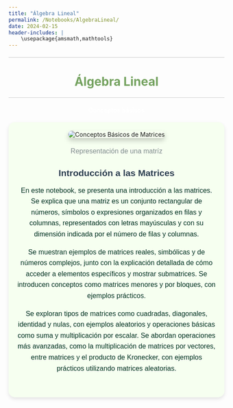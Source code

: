 ```yaml
---
title: "Álgebra Lineal"
permalink: /Notebooks/AlgebraLineal/
date: 2024-02-15
header-includes: |
    \usepackage{amsmath,mathtools}
---
```


<script
  src="https://cdn.mathjax.org/mathjax/latest/MathJax.js?config=TeX-AMS-MML_HTMLorMML"
  type="text/javascript">
</script>

<html>
<head>
    <style>
        /* Estilos para centrar y cambiar el color del texto */
        h1 {
            text-align: center; /* Centra el texto horizontalmente */
            color: rgba(72, 133, 45, 0.76); /* Cambia el color del texto a verde */
        }
    </style>
</head>
<body>

<style>

    .container {
      max-width: 800px;
      margin: 20px auto;
      overflow: hidden;
    }

    .person {
      display: flex;
      margin-bottom: 20px;
      justify-content: space-between;
      align-items: center;
      flex-wrap: wrap;
    }

    .person img {
      max-width: 200px;
      max-height: 200px;
      border-radius: 50%;
      margin-right: 20px;
      margin-left: 20px;
    }

    .person .info {
      flex: 1;
      text-align: left;
    }

    .person:nth-child(even) {
      flex-direction: row-reverse;
    }

    h2 {
      text-align: center;
      color: #333;
    }

    hr {
            border: none; /* Elimina el borde */
            height: 1px; /* Altura de la línea */
            background-color: #CCCCCC; /* Color de la línea */
            margin: 20px 0; /* Margen superior e inferior */
        }
  </style>

<hr>

<h1>Álgebra Lineal</h1>

<hr>

</body>
</html>

<div class="button-container">
  <a href="https://labmatecc.github.io/Notebooks/AlgebraLineal/Conceptosbasicos/" 
     class="button"
     style="padding: 10px 20px; color: white; border: none; border-radius: 5px; text-decoration: none; font-weight: bold;"
  >
    Conceptos básicos
  </a>
</div>

<div class="container" style="background-color: rgb(246, 255, 240); padding: 20px; border-radius: 15px; box-shadow: 0 4px 8px rgba(0, 0, 0, 0.1);">
    <div class="person">
        <div class="info" style="text-align: center; max-width: 900px; margin: 0 auto;">
            <!-- Imagen más grande y centrada con sombras -->
            <img src="https://assets.tivadardanka.com/2022_matrix_multiplication_def_08_695d7e6e9a.png" 
                 alt="Conceptos Básicos de Matrices" 
                 style="max-width: 100%; height: auto; border-radius: 10px; box-shadow: 0 6px 12px rgba(0, 0, 0, 0.2); margin-bottom: 20px;">
            <!-- Pie de página -->
            <footer style="text-align: center; margin-top: 2px; font-family: 'Arial', sans-serif; color: #7f8c8d; font-size: 16px;">
                Representación de una matríz
            </footer>
            <!-- Título destacado para hacer el texto más llamativo -->
            <h2 style="font-family: 'Arial', sans-serif; color: #2C3E50; font-weight: bold; margin-bottom: 15px;">
                Introducción a las Matrices
            </h2>
            <!-- Texto más llamativo con colores, espaciado y negrita -->
            <p style="font-family: 'Arial', sans-serif; color: #013220; font-size: 16px; line-height: 1.6; margin-bottom: 15px;">
                En este notebook, se presenta una introducción a las matrices. Se explica que una matriz es un conjunto rectangular de números, símbolos o expresiones organizados en filas y columnas, representados con letras mayúsculas y con su dimensión indicada por el número de filas y columnas.
            </p>
            <p style="font-family: 'Arial', sans-serif; color: #013220; font-size: 16px; line-height: 1.6; margin-bottom: 15px;">
                Se muestran ejemplos de matrices reales, simbólicas y de números complejos, junto con la explicación detallada de cómo acceder a elementos específicos y mostrar submatrices. Se introducen conceptos como matrices menores y por bloques, con ejemplos prácticos.
            </p>
            <p style="font-family: 'Arial', sans-serif; color: #013220; font-size: 16px; line-height: 1.6; margin-bottom: 15px;">
                Se exploran tipos de matrices como cuadradas, diagonales, identidad y nulas, con ejemplos aleatorios y operaciones básicas como suma y multiplicación por escalar. Se abordan operaciones más avanzadas, como la multiplicación de matrices por vectores, entre matrices y el producto de Kronecker, con ejemplos prácticos utilizando matrices aleatorias.
            </p>
        </div>
    </div>
</div>


  <html>
<head>
    <style>
        .button-container {
            text-align: center; /* Centra el contenido horizontalmente */
        }

        .button {
            display: inline-block;
            padding: 10px 20px;
            border-radius: 20px; /* Esto hace que el botón tenga forma de pastilla */
            background-color: rgba(72, 133, 45, 0.76); /* Cambia el color del botón a verde */
            color: white; /* Cambia el color del texto a blanco */
            text-decoration: none; /* Elimina el subrayado predeterminado en los enlaces */
            font-size: 16px; /* Cambia el tamaño del texto */
            font-weight: bold; /* Hace que el texto sea más audaz */
            border: none; /* Elimina el borde del botón */
        }
    </style>
</head>
<body>

<hr>

<div class="button-container">
  <a href="https://labmatecc.github.io/Notebooks/AlgebraLineal/Vectores/" 
     class="button" 
     style="padding: 10px 20px; color: white; border: none; border-radius: 5px; text-decoration: none; font-weight: bold;">
    Vectores
  </a>
</div>

<div class="container" style="background-color: rgb(246, 255, 240); padding: 20px; border-radius: 15px; box-shadow: 0 4px 8px rgba(0, 0, 0, 0.1);">
    <div class="person">
        <div class="info" style="text-align: center; max-width: 900px; margin: 0 auto;">
            <!-- Imagen representativa centrada con sombras (opcional) -->
            <img src="https://www.3blue1brown.com/content/lessons/2016/vectors/figures/introduction/MathematiciansPerspective.svg" 
                 alt="Conceptos de Vectores" 
                 style="max-width: 100%; height: auto; border-radius: 10px; box-shadow: 0 6px 12px rgba(0, 0, 0, 0.2); margin-bottom: 20px;">
            <!-- Pie de página -->
            <footer style="text-align: center; margin-top: 2px; font-family: 'Arial', sans-serif; color: #7f8c8d; font-size: 16px;">
                Suma y producto de vectores
            </footer>
            <!-- Título destacado para hacer el texto más llamativo -->
            <h2 style="font-family: 'Arial', sans-serif; color: #2C3E50; font-weight: bold; margin-bottom: 15px;">
                Introducción a los Vectores
            </h2>
            <!-- Texto llamativo con colores, espaciado y negrita -->
            <p style="font-family: 'Arial', sans-serif; color: #013220; font-size: 16px; line-height: 1.6; margin-bottom: 15px;">
                El cuaderno comienza explicando los vectores como conjuntos ordenados de números, resaltando su representación en Julia mediante el tipo de dato Array. Se exploran operaciones básicas, como la dimensión del arreglo.
            </p>
            <p style="font-family: 'Arial', sans-serif; color: #013220; font-size: 16px; line-height: 1.6; margin-bottom: 15px;">
                Se detalla el acceso a elementos, introduciendo el uso de índices y la función <code>end</code>. Se muestra cómo trabajar con subconjuntos de vectores mediante rangos, la comparación de vectores y de elementos individuales.
            </p>
            <p style="font-family: 'Arial', sans-serif; color: #013220; font-size: 16px; line-height: 1.6; margin-bottom: 15px;">
                Se introducen vectores nulos, canónicos y de unos, mostrando cómo construir manualmente vectores canónicos en Julia. Se utiliza el paquete <code>Plots.jl</code> para generar gráficos de vectores y visualizar datos.
            </p>
            <p style="font-family: 'Arial', sans-serif; color: #013220; font-size: 16px; line-height: 1.6; margin-bottom: 15px;">
                Las operaciones con vectores se abordan desde la suma componente a componente hasta la multiplicación y división por escalares, proporcionando ejemplos prácticos.
            </p>
        </div>
    </div>
</div>

<!-- Introducción al procesamiento de imágenes -->
<hr>
<div class="button-container">
  <a href="https://labmatecc.github.io/Notebooks/AlgebraLineal/Introduccionalprocesamientodeimagenes/" 
     class="button" 
     style="padding: 10px 20px; color: white; border: none; border-radius: 5px; text-decoration: none; font-weight: bold;">
    Introducción al procesamiento de imágenes
  </a>
</div>

<div class="container" style="background-color: rgb(246, 255, 240); padding: 20px; border-radius: 15px; box-shadow: 0 4px 8px rgba(0, 0, 0, 0.1);">
    <div class="person">
        <div class="info" style="text-align: center; max-width: 900px; margin: 0 auto;">
            <!-- Imagen representativa centrada con sombras (opcional) -->
            <img src="https://encrypted-tbn0.gstatic.com/images?q=tbn:ANd9GcSXQ0vvegMO20rxejxRyqiQ5g_Op2Df-b4eUcGiH00Q5ASWRXB84qxdHrC82kdj-vtUwE8&usqp=CAU" 
                 alt="Introducción al procesamiento de imágenes" 
                 style="max-width: 100%; height: auto; border-radius: 10px; box-shadow: 0 6px 12px rgba(0, 0, 0, 0.2); margin-bottom: 20px;">
            <!-- Pie de página -->
            <footer style="text-align: center; margin-top: 2px; font-family: 'Arial', sans-serif; color: #7f8c8d; font-size: 16px;">
                Canales de color de una imagen
            </footer>
            <!-- Título destacado para hacer el texto más llamativo -->
            <h2 style="font-family: 'Arial', sans-serif; color: #2C3E50; font-weight: bold; margin-bottom: 15px;">
                Introducción al procesamiento de imágenes
            </h2>
            <!-- Texto llamativo con colores, espaciado y negrita -->
            <p style="font-family: 'Arial', sans-serif; color: #013220; font-size: 16px; line-height: 1.6; margin-bottom: 15px;">
                Este notebook introduce el procesamiento de imágenes mediante representaciones numéricas de intensidad y los canales RGB. Se destaca la creación interactiva del notebook en Pluto.jl, usando librerías como <code>Colors</code> e <code>ImageShow</code>.
            </p>
            <p style="font-family: 'Arial', sans-serif; color: #013220; font-size: 16px; line-height: 1.6; margin-bottom: 15px;">
                La exploración de píxeles y matrices revela propiedades RGB y facilita la manipulación eficiente de imágenes. Se abordan operaciones como la selección de subimágenes, el ajuste de tamaños y el uso del operador de Broadcasting para manipulación de datos.
            </p>
            <p style="font-family: 'Arial', sans-serif; color: #013220; font-size: 16px; line-height: 1.6; margin-bottom: 15px;">
                Finalmente, se presentan operaciones avanzadas de procesamiento como la reducción de tamaño y la inversión, utilizando álgebra lineal para reescalar píxeles y realizar combinaciones lineales.
            </p>
            <p style="font-family: 'Arial', sans-serif; color: #013220; font-size: 16px; line-height: 1.6; margin-bottom: 15px;">
                Para concluir, el notebook muestra la aplicación de filtros y kernels, ilustrando cómo estos pueden ser utilizados en diferentes operaciones de procesamiento de imágenes.
            </p>
        </div>
    </div>
</div>
<hr>



<!-- Descripción de grafos usando matrices -->

<div class="button-container">
  <a href="https://labmatecc.github.io/Notebooks/AlgebraLineal/Descripciondegrafosusandomatrices/" 
     class="button" 
     style="padding: 10px 20px; color: white; border: none; border-radius: 5px; text-decoration: none; font-weight: bold;">
    Descripción de grafos usando matrices
  </a>
</div>

<div class="container" style="background-color: rgb(246, 255, 240); padding: 20px; border-radius: 15px; box-shadow: 0 4px 8px rgba(0, 0, 0, 0.1);">
    <div class="person">
        <div class="info" style="text-align: center; max-width: 900px; margin: 0 auto;">
            <!-- Imagen representativa centrada con sombras (opcional) -->
            <img src="https://aprende.olimpiada-informatica.org/sites/default/files/inline-images/Captura%20de%20pantalla%202019-10-18%20a%20las%2014.44.23.png" 
                 alt="Descripción de grafos usando matrices" 
                 style="max-width: 100%; height: auto; border-radius: 10px; box-shadow: 0 6px 12px rgba(0, 0, 0, 0.2); margin-bottom: 20px;">
            <!-- Pie de página -->
            <footer style="text-align: center; margin-top: 2px; font-family: 'Arial', sans-serif; color: #7f8c8d; font-size: 16px;">
                Grafo de navegación
            </footer>
            <!-- Título destacado para hacer el texto más llamativo -->
            <h2 style="font-family: 'Arial', sans-serif; color: #2C3E50; font-weight: bold; margin-bottom: 15px;">
                Descripción de grafos usando matrices
            </h2>
            <!-- Texto llamativo con colores, espaciado y negrita -->
            <p style="font-family: 'Arial', sans-serif; color: #013220; font-size: 16px; line-height: 1.6; margin-bottom: 15px;">
                Este cuaderno introduce conceptos básicos de grafos, como nodos, aristas y adyacencia, ilustrados mediante el famoso problema de los Puentes de Königsberg.
            </p>
            <p style="font-family: 'Arial', sans-serif; color: #013220; font-size: 16px; line-height: 1.6; margin-bottom: 15px;">
                Se explican los distintos tipos de nodos y aristas, destacando cómo la flexibilidad de los grafos permite representar diversas estructuras. A través de ejemplos interactivos, se construyen y visualizan grafos usando la librería <code>GraphPlot</code>.
            </p>
            <p style="font-family: 'Arial', sans-serif; color: #013220; font-size: 16px; line-height: 1.6; margin-bottom: 15px;">
                También se introducen las matrices de adyacencia e incidencia, utilizadas para representar conexiones entre nodos y aristas, facilitando el análisis y comprensión de las estructuras de grafos.
            </p>
            <p style="font-family: 'Arial', sans-serif; color: #013220; font-size: 16px; line-height: 1.6; margin-bottom: 15px;">
                Finalmente, se presentan generadores de grafos incorporados, permitiendo crear grafos con diferentes características para fines de estudio y experimentación.
            </p>
        </div>
    </div>
</div>
<hr>


<!-- Clustering -->

<div class="button-container">
  <a href="https://labmatecc.github.io/Notebooks/AlgebraLineal/Clustering/" 
     class="button" 
     style="padding: 10px 20px; color: white; border: none; border-radius: 5px; text-decoration: none; font-weight: bold;">
    Clustering
  </a>
</div>

<div class="container" style="background-color: rgb(246, 255, 240); padding: 20px; border-radius: 15px; box-shadow: 0 4px 8px rgba(0, 0, 0, 0.1);">
    <div class="person">
        <div class="info" style="text-align: center; max-width: 900px; margin: 0 auto;">
            <!-- Imagen representativa centrada con sombras (opcional) -->
            <img src="https://miro.medium.com/v2/resize:fit:720/format:webp/1*aZdqqvSkDcZj4SE3PK9j_Q.png" 
                 alt="Clustering en Machine Learning" 
                 style="max-width: 100%; height: auto; border-radius: 10px; box-shadow: 0 6px 12px rgba(0, 0, 0, 0.2); margin-bottom: 20px;">
            <!-- Pie de página -->
            <footer style="text-align: center; margin-top: 2px; font-family: 'Arial', sans-serif; color: #7f8c8d; font-size: 16px;">
                Visualización de Clustering con el algoritmo K-Means
            </footer>
            <!-- Título destacado para hacer el texto más llamativo -->
            <h2 style="font-family: 'Arial', sans-serif; color: #2C3E50; font-weight: bold; margin-bottom: 15px;">
                Clustering
            </h2>
            <!-- Texto llamativo con colores, espaciado y negrita -->
            <p style="font-family: 'Arial', sans-serif; color: #013220; font-size: 16px; line-height: 1.6; margin-bottom: 15px;">
                El cuaderno comienza con una introducción al machine learning, destacando la importancia de la distancia euclidiana en el contexto del clustering.
            </p>
            <p style="font-family: 'Arial', sans-serif; color: #013220; font-size: 16px; line-height: 1.6; margin-bottom: 15px;">
                Se presenta una función para evaluar la calidad de los clusters y se introduce el algoritmo <code>K-Means</code>, con una implementación y un ejemplo de aplicación a datos generados aleatoriamente.
            </p>
            <p style="font-family: 'Arial', sans-serif; color: #013220; font-size: 16px; line-height: 1.6; margin-bottom: 15px;">
                Además, se aborda el preprocesamiento de datos, que incluye la carga desde archivos y la generación aleatoria de datos.
            </p>
            <p style="font-family: 'Arial', sans-serif; color: #013220; font-size: 16px; line-height: 1.6; margin-bottom: 15px;">
                Se detallan técnicas de normalización y estandarización, proporcionando funciones para <code>Min-Máx</code> y <code>Z-Score</code>.
            </p>
            <p style="font-family: 'Arial', sans-serif; color: #013220; font-size: 16px; line-height: 1.6; margin-bottom: 15px;">
                La visualización de datos antes y después de la normalización se presenta, seguida de la aplicación del algoritmo <code>K-Means</code> y la visualización de los clusters resultantes.
            </p>
        </div>
    </div>
</div>
<hr>

<!-- Independencia lineal I -->

<div class="button-container">
  <a href="https://labmatecc.github.io/Notebooks/AlgebraLineal/Independencialineal/" 
     class="button" 
     style="padding: 10px 20px; color: white; border: none; border-radius: 5px; text-decoration: none; font-weight: bold;">
    Independencia lineal I
  </a>
</div>

<div class="container" style="background-color: rgb(246, 255, 240); padding: 20px; border-radius: 15px; box-shadow: 0 4px 8px rgba(0, 0, 0, 0.1);">
    <div class="person">
        <div class="info" style="text-align: center; max-width: 900px; margin: 0 auto;">
            <!-- Imagen representativa centrada con sombras (opcional) -->
            <img src="https://miro.medium.com/v2/resize:fit:720/format:webp/1*LRTQ4Co7iQj3n7TW0qAnQg.png" 
                 alt="Independencia Lineal" 
                 style="max-width: 100%; height: auto; border-radius: 10px; box-shadow: 0 6px 12px rgba(0, 0, 0, 0.2); margin-bottom: 20px;">
            <!-- Pie de página -->
            <footer style="text-align: center; margin-top: 2px; font-family: 'Arial', sans-serif; color: #7f8c8d; font-size: 16px;">
                Concepto de Independencia Lineal
            </footer>
            <!-- Título destacado para hacer el texto más llamativo -->
            <h2 style="font-family: 'Arial', sans-serif; color: #2C3E50; font-weight: bold; margin-bottom: 15px;">
                Independencia Lineal I
            </h2>
            <!-- Texto llamativo con colores, espaciado y negrita -->
            <p style="font-family: 'Arial', sans-serif; color: #013220; font-size: 16px; line-height: 1.6; margin-bottom: 15px;">
                El cuaderno comienza introduciendo el concepto de independencia lineal. Se define la dependencia e independencia lineal, relacionándolos con la existencia de combinaciones lineales no triviales.
            </p>
            <p style="font-family: 'Arial', sans-serif; color: #013220; font-size: 16px; line-height: 1.6; margin-bottom: 15px;">
                Se muestra un teorema clave que establece la relación de dependencia lineal entre dos vectores cuando uno es un múltiplo escalar del otro, ilustrando este concepto con un ejemplo específico.
            </p>
            <p style="font-family: 'Arial', sans-serif; color: #013220; font-size: 16px; line-height: 1.6; margin-bottom: 15px;">
                Luego, se explora la relación entre matrices y la independencia lineal, destacando que las columnas de una matriz son linealmente independientes si y solo si el determinante de la matriz es diferente de cero.
            </p>
            <p style="font-family: 'Arial', sans-serif; color: #013220; font-size: 16px; line-height: 1.6; margin-bottom: 15px;">
                Se proporcionan ejemplos adicionales para determinar la dependencia o independencia lineal de conjuntos de vectores en \(\mathbb{R}^n\), utilizando el concepto de determinante para tomar decisiones sobre la independencia lineal.
            </p>
            <p style="font-family: 'Arial', sans-serif; color: #013220; font-size: 16px; line-height: 1.6; margin-bottom: 15px;">
                Se introduce el concepto de base en un espacio vectorial, demostrando que cualquier conjunto de \(n\) vectores linealmente independientes en \(\mathbb{R}^n\) genera todo el espacio, ilustrado con un ejemplo específico.
            </p>
            <p style="font-family: 'Arial', sans-serif; color: #013220; font-size: 16px; line-height: 1.6; margin-bottom: 15px;">
                El cuaderno concluye abordando el tema de vectores ortonormales y presenta el proceso de ortogonalización de Gram-Schmidt para convertir un conjunto linealmente independiente en un conjunto ortonormal.
            </p>
            <p style="font-family: 'Arial', sans-serif; color: #013220; font-size: 16px; line-height: 1.6; margin-bottom: 15px;">
                Se describen las variantes clásica y modificada del algoritmo de Gram-Schmidt, y se demuestra su aplicación en un ejemplo práctico, proporcionando código para implementar estos algoritmos.
            </p>
        </div>
    </div>
</div>
<hr>



<!-- Independencia lineal II -->
<div class="button-container">
  <a href="https://labmatecc.github.io/Notebooks/AlgebraLineal/IndependencialinealII/" 
     class="button" 
     style="padding: 10px 20px; color: white; border: none; border-radius: 5px; text-decoration: none; font-weight: bold;">
    Independencia lineal II
  </a>
</div>

<div class="container" style="background-color: rgb(246, 255, 240); padding: 20px; border-radius: 15px; box-shadow: 0 4px 8px rgba(0, 0, 0, 0.1);">
    <div class="person">
        <div class="info" style="text-align: center; max-width: 900px; margin: 0 auto;">
            <!-- Imagen representativa centrada con sombras (opcional) -->
            <img src="https://substackcdn.com/image/fetch/w_1456,c_limit,f_webp,q_auto:good,fl_progressive:steep/https%3A%2F%2Fsubstack-post-media.s3.amazonaws.com%2Fpublic%2Fimages%2F826e04a5-c4a6-453e-b9eb-b56b37f3c92f_1920x1080.png" 
                 alt="Factorización QR" 
                 style="max-width: 100%; height: auto; border-radius: 10px; box-shadow: 0 6px 12px rgba(0, 0, 0, 0.2); margin-bottom: 20px;">
            <!-- Pie de página -->
            <footer style="text-align: center; margin-top: 2px; font-family: 'Arial', sans-serif; color: #7f8c8d; font-size: 16px;">
                Introducción a la Factorización QR
            </footer>
            <!-- Título destacado para hacer el texto más llamativo -->
            <h2 style="font-family: 'Arial', sans-serif; color: #2C3E50; font-weight: bold; margin-bottom: 15px;">
                Independencia Lineal II
            </h2>
            <!-- Texto llamativo con colores, espaciado y negrita -->
            <p style="font-family: 'Arial', sans-serif; color: #013220; font-size: 16px; line-height: 1.6; margin-bottom: 15px;">
                Este notebook presenta una introducción a la factorización QR, un método clave para descomponer una matriz \( A \) en el producto de una matriz ortogonal \( Q \) y una matriz triangular superior \( R \).
            </p>
            <p style="font-family: 'Arial', sans-serif; color: #013220; font-size: 16px; line-height: 1.6; margin-bottom: 15px;">
                La descomposición QR se utiliza para resolver sistemas de ecuaciones lineales y problemas de optimización. El cuaderno describe métodos para obtener la factorización QR, centrándose en las reflexiones de Householder y las rotaciones de Givens.
            </p>
            <p style="font-family: 'Arial', sans-serif; color: #013220; font-size: 16px; line-height: 1.6; margin-bottom: 15px;">
                Primero, se explican las propiedades y el cálculo de las matrices de Householder, que se utilizan para transformar un vector en un múltiplo de un vector canónico, facilitando la ortogonalización de las columnas de una matriz. Se proporciona un algoritmo para calcular el vector y el coeficiente de Householder, junto con ejemplos prácticos.
            </p>
            <p style="font-family: 'Arial', sans-serif; color: #013220; font-size: 16px; line-height: 1.6; margin-bottom: 15px;">
                Luego, se muestra cómo usar las reflexiones de Householder para triangularizar una matriz y obtener la matriz \( R \), así como la matriz \( Q \) mediante acumulación progresiva. Finalmente, se introducen las rotaciones de Givens, que son especialmente útiles para matrices dispersas, mostrando cómo aplicar estas rotaciones para lograr una factorización QR eficiente.
            </p>
        </div>
    </div>
</div>
<hr>


<!-- Diagonalización (Sucesión de Fibonacci) -->

<div class="button-container">
  <a href="https://labmatecc.github.io/Notebooks/AlgebraLineal/Diagonalizacion/" 
     class="button" 
     style="padding: 10px 20px; color: white; border: none; border-radius: 5px; text-decoration: none; font-weight: bold;">
    Diagonalización (Sucesión de Fibonacci)
  </a>
</div>

<div class="container" style="background-color: rgb(246, 255, 240); padding: 20px; border-radius: 15px; box-shadow: 0 4px 8px rgba(0, 0, 0, 0.1);">
    <div class="person">
        <div class="info" style="text-align: center; max-width: 900px; margin: 0 auto;">
            <!-- Imagen representativa centrada con sombras (opcional) -->
            <img src="https://cdn1.byjus.com/wp-content/uploads/2019/04/Diagonal-Matrix.png" 
                 alt="Diagonalización" 
                 style="max-width: 100%; height: auto; border-radius: 10px; box-shadow: 0 6px 12px rgba(0, 0, 0, 0.2); margin-bottom: 20px;">
            <!-- Pie de página -->
            <footer style="text-align: center; margin-top: 2px; font-family: 'Arial', sans-serif; color: #7f8c8d; font-size: 16px;">
                Aplicaciones de la Diagonalización
            </footer>
            <!-- Título destacado para hacer el texto más llamativo -->
            <h2 style="font-family: 'Arial', sans-serif; color: #2C3E50; font-weight: bold; margin-bottom: 15px;">
                Diagonalización (Sucesión de Fibonacci)
            </h2>
            <!-- Texto llamativo con colores, espaciado y negrita -->
            <p style="font-family: 'Arial', sans-serif; color: #013220; font-size: 16px; line-height: 1.6; margin-bottom: 15px;">
                El cuaderno comienza con la importación de librerías. Luego, aborda el tema de matrices semejantes, proporcionando definiciones y ejemplos. También incluye un teorema que establece que matrices semejantes tienen el mismo polinomio característico y, por lo tanto, los mismos valores propios.
            </p>
            <p style="font-family: 'Arial', sans-serif; color: #013220; font-size: 16px; line-height: 1.6; margin-bottom: 15px;">
                Se presentan ejemplos de matrices semejantes y se verifica que comparten los valores propios. Luego, se introduce el concepto de matriz diagonalizable, junto con un teorema que establece las condiciones para que una matriz sea diagonalizable. Se presenta un corolario que afirma que si una matriz tiene valores propios distintos, entonces es diagonalizable.
            </p>
            <p style="font-family: 'Arial', sans-serif; color: #013220; font-size: 16px; line-height: 1.6; margin-bottom: 15px;">
                Se proporcionan ejemplos de matrices diagonalizables y se calculan sus valores y vectores propios. Posteriormente, se explora la aplicación de estos conceptos a la sucesión de Fibonacci. Se describe cómo se puede expresar el sistema recursivo de Fibonacci en términos matriciales y se muestra cómo calcular directamente el n-ésimo número de Fibonacci mediante la diagonalización de la matriz asociada.
            </p>
            <p style="font-family: 'Arial', sans-serif; color: #013220; font-size: 16px; line-height: 1.6; margin-bottom: 15px;">
                Se implementa una función para calcular \(F_n\) de manera eficiente utilizando la diagonalización.
            </p>
        </div>
    </div>
</div>
<hr>


<!-- Compresión de imágenes (SVD) -->

<div class="button-container">
  <a href="https://labmatecc.github.io/Notebooks/AlgebraLineal/SVD/" 
     class="button" 
     style="padding: 10px 20px; color: white; border: none; border-radius: 5px; text-decoration: none; font-weight: bold;">
    Compresión de imágenes (SVD)
  </a>
</div>

<div class="container" style="background-color: rgb(246, 255, 240); padding: 20px; border-radius: 15px; box-shadow: 0 4px 8px rgba(0, 0, 0, 0.1);">
    <div class="person">
        <div class="info" style="text-align: center; max-width: 900px; margin: 0 auto;">
            <!-- Imagen representativa centrada con sombras (opcional) -->
            <img src="https://cdn.prod.website-files.com/632808d90ad3162f9c7ada64/64943240cfcffe7760bb7f19_Why%20Image%20Compression%20is%20Necessary.webp" 
                 alt="Compresión de imágenes usando SVD" 
                 style="max-width: 100%; height: auto; border-radius: 10px; box-shadow: 0 6px 12px rgba(0, 0, 0, 0.2); margin-bottom: 20px;">
            <!-- Pie de página -->
            <footer style="text-align: center; margin-top: 2px; font-family: 'Arial', sans-serif; color: #7f8c8d; font-size: 16px;">
                Técnicas de Compresión de Imágenes
            </footer>
            <!-- Título destacado para hacer el texto más llamativo -->
            <h2 style="font-family: 'Arial', sans-serif; color: #2C3E50; font-weight: bold; margin-bottom: 15px;">
                Compresión de imágenes (SVD)
            </h2>
            <!-- Texto llamativo con colores, espaciado y negrita -->
            <p style="font-family: 'Arial', sans-serif; color: #013220; font-size: 16px; line-height: 1.6; margin-bottom: 15px;">
                En este cuaderno, se presentan definiciones de valor y vector propio. Posteriormente, se muestra cómo hallar los valores singulares de una matriz. A continuación, se detalla la descomposición en valores singulares (SVD) con diversos ejemplos.
            </p>
            <p style="font-family: 'Arial', sans-serif; color: #013220; font-size: 16px; line-height: 1.6; margin-bottom: 15px;">
                Luego, nos enfocamos en la descomposición en valores singulares reducida, que es la que utiliza Julia, y se muestran ejemplos específicos. Después de explorar la SVD, se muestra la compresión de imágenes. Este proceso implica realizar la SVD de la imagen y luego truncar dicha descomposición en \(k\) valores singulares (se realiza esto en cada canal de color para luego ensamblar nuevamente la imagen).
            </p>
            <p style="font-family: 'Arial', sans-serif; color: #013220; font-size: 16px; line-height: 1.6; margin-bottom: 15px;">
                Con este concepto presente, se presenta la creación de una marca de agua digital. Esta técnica permite personalizar imágenes sin que sea perceptible al ojo humano. La marca de agua se inserta creando una perturbación en la matriz \(V\). Una vez que la imagen está marcada, se muestra cómo deducir y recuperar la marca de agua.
            </p>
        </div>
    </div>
</div>
<hr>


<!-- Análisis de componentes principales (PCA) -->

<div class="button-container">
  <a href="https://labmatecc.github.io/Notebooks/AlgebraLineal/PCA/" 
     class="button" 
     style="padding: 10px 20px; color: white; border: none; border-radius: 5px; text-decoration: none; font-weight: bold;">
    Análisis de componentes principales (PCA)
  </a>
</div>

<div class="container" style="background-color: rgb(246, 255, 240); padding: 20px; border-radius: 15px; box-shadow: 0 4px 8px rgba(0, 0, 0, 0.1);">
    <div class="person">
        <div class="info" style="text-align: center; max-width: 900px; margin: 0 auto;">
            <!-- Imagen representativa centrada con sombras (opcional) -->
            <img src="https://encrypted-tbn0.gstatic.com/images?q=tbn:ANd9GcS9XGCVvE3ZGlCl-jeccCVjerpRvT_4empBag&s" 
                 alt="Análisis de Componentes Principales" 
                 style="max-width: 100%; height: auto; border-radius: 10px; box-shadow: 0 6px 12px rgba(0, 0, 0, 0.2); margin-bottom: 20px;">
            <!-- Pie de página -->
            <footer style="text-align: center; margin-top: 2px; font-family: 'Arial', sans-serif; color: #7f8c8d; font-size: 16px;">
                Técnicas de Reducción de Dimensionalidad
            </footer>
            <!-- Título destacado para hacer el texto más llamativo -->
            <h2 style="font-family: 'Arial', sans-serif; color: #2C3E50; font-weight: bold; margin-bottom: 15px;">
                Análisis de componentes principales (PCA)
            </h2>
            <!-- Texto llamativo con colores, espaciado y negrita -->
            <p style="font-family: 'Arial', sans-serif; color: #013220; font-size: 16px; line-height: 1.6; margin-bottom: 15px;">
                Este cuaderno aborda el Método de Análisis de Componentes Principales (PCA), una técnica de reducción de dimensionalidad. Comienza explicando conceptos como la media y la varianza en un conjunto de datos.
            </p>
            <p style="font-family: 'Arial', sans-serif; color: #013220; font-size: 16px; line-height: 1.6; margin-bottom: 15px;">
                Luego, se presenta la covarianza y la matriz de covarianza, seguidas por el proceso detallado de cómo se emplea el PCA. Se describen los pasos desde la centralización de datos y cálculo de la matriz de covarianza hasta la reconstrucción de datos y la compresión de imágenes utilizando las componentes principales.
            </p>
            <p style="font-family: 'Arial', sans-serif; color: #013220; font-size: 16px; line-height: 1.6; margin-bottom: 15px;">
                Se muestra cómo la compresión efectiva mantiene la información esencial de la imagen original mientras reduce su dimensionalidad. Además, se incluyen ejemplos prácticos de compresión de imágenes con diferentes números de componentes principales y se evalúa el error de compresión en cada caso.
            </p>
        </div>
    </div>
</div>
<hr>

<!-- Introducción al Procesamiento Básico de Sonido -->

<div class="button-container">
  <a href="https://labmatecc.github.io/Notebooks/AlgebraLineal/Sonido/" 
     class="button" 
     style="padding: 10px 20px; color: white; border: none; border-radius: 5px; text-decoration: none; font-weight: bold;">
    Introducción al Procesamiento Básico de Sonido
  </a>
</div>

<div class="container" style="background-color: rgb(246, 255, 240); padding: 20px; border-radius: 15px; box-shadow: 0 4px 8px rgba(0, 0, 0, 0.1);">
    <div class="person">
        <div class="info" style="text-align: center; max-width: 900px; margin: 0 auto;">
            <!-- Imagen representativa centrada con sombras (opcional) -->
            <img src="https://github.com/labmatecc/labmatecc.github.io/blob/main/Im%C3%A1genes/image.png?raw=true" 
                 alt="Introducción al Procesamiento Básico de Sonido" 
                 style="max-width: 100%; height: auto; border-radius: 10px; box-shadow: 0 6px 12px rgba(0, 0, 0, 0.2); margin-bottom: 20px;">
            <!-- Pie de página -->
            <footer style="text-align: center; margin-top: 2px; font-family: 'Arial', sans-serif; color: #7f8c8d; font-size: 16px;">
                Onda de sonido de un mono
            </footer>
            <!-- Título destacado para hacer el texto más llamativo -->
            <h2 style="font-family: 'Arial', sans-serif; color: #2C3E50; font-weight: bold; margin-bottom: 15px;">
                Introducción al Procesamiento Básico de Sonido
            </h2>
            <!-- Texto llamativo con colores, espaciado y negrita -->
            <p style="font-family: 'Arial', sans-serif; color: #013220; font-size: 16px; line-height: 1.6; margin-bottom: 15px;">
    Este cuaderno explora los fundamentos del procesamiento digital de sonido, abordando desde su representación discreta hasta la manipulación básica de señales de audio. Inicia explicando cómo una señal continua es convertida en digital mediante el muestreo y la cuantificación, ilustrando la importancia de la frecuencia de muestreo y la profundidad en bits en distintos contextos como telefonía, música o producción audiovisual.
</p>
<p style="font-family: 'Arial', sans-serif; color: #013220; font-size: 16px; line-height: 1.6; margin-bottom: 15px;">
    Luego, se introducen las diferencias entre señales mono y estéreo, junto con los principales tipos de datos utilizados en audio digital (enteros y punto flotante). Se enseña a leer y graficar archivos <code>.wav</code>, tanto desde archivos locales como en línea, y se analizan aspectos como la duración, número de canales y tipo de codificación de los archivos.
</p>
<p style="font-family: 'Arial', sans-serif; color: #013220; font-size: 16px; line-height: 1.6; margin-bottom: 15px;">
    Finalmente, se exploran modificaciones básicas como cambiar el volumen, recortar fragmentos, mezclar señales y reproducirlas al revés, todo con ejemplos interactivos. Se incluye además una reflexión comparativa entre el procesamiento de sonido y el de imágenes digitales, destacando las similitudes en muestreo y cuantificación, y las diferencias en dimensionalidad y percepción.
</p>
        </div>
    </div>
</div>
<hr>

<!-- Sistemas de ecuaciones diferenciales -->
<div class="button-container">
  <a href="https://labmatecc.github.io/Notebooks/AlgebraLineal/Sistemasdeecuacionesdiferenciales/" 
     class="button" 
     style="padding: 10px 20px; color: white; border: none; border-radius: 5px; text-decoration: none; font-weight: bold;">
    Sistemas de ecuaciones diferenciales
  </a>
</div>

<div class="container" style="background-color: rgb(246, 255, 240); padding: 20px; border-radius: 15px; box-shadow: 0 4px 8px rgba(0, 0, 0, 0.1);">
    <div class="person">
        <div class="info" style="text-align: center; max-width: 900px; margin: 0 auto;">
            <!-- Imagen representativa centrada con sombras (opcional) -->
            <img src="https://cse.umn.edu/sites/cse.umn.edu/files/styles/webp_scaled/public/dynamical-systems-and-differential-equations%20%281%29.jpg.webp?itok=Ag4k_Iaj" 
                 alt="Sistemas de Ecuaciones Diferenciales" 
                 style="max-width: 100%; height: auto; border-radius: 10px; box-shadow: 0 6px 12px rgba(0, 0, 0, 0.2); margin-bottom: 20px;">
            <!-- Pie de página -->
            <footer style="text-align: center; margin-top: 2px; font-family: 'Arial', sans-serif; color: #7f8c8d; font-size: 16px;">  
              Sistemas dinámicos y ecuaciones diferencialess
            </footer>
            <!-- Título destacado para hacer el texto más llamativo -->
            <h2 style="font-family: 'Arial', sans-serif; color: #2C3E50; font-weight: bold; margin-bottom: 15px;">
                Sistemas de ecuaciones diferenciales
            </h2>
            <!-- Texto llamativo con colores, espaciado y negrita -->
            <p style="font-family: 'Arial', sans-serif; color: #013220; font-size: 16px; line-height: 1.6; margin-bottom: 15px;">
                Se comienza con una introducción sobre ecuaciones diferenciales, destacando la forma general de las ecuaciones de primer orden y proporcionando un ejemplo específico. Luego, presentan una solución numérica para el ejemplo utilizando la biblioteca <code>DifferentialEquations</code> de Julia.
            </p>
            <p style="font-family: 'Arial', sans-serif; color: #013220; font-size: 16px; line-height: 1.6; margin-bottom: 15px;">
                El cuaderno continúa con una sección sobre sistemas lineales homogéneos. Se introduce la notación matricial y se explica cómo resolver sistemas lineales homogéneos mediante el uso de matrices diagonalizables. Se presenta un ejemplo concreto, mostrando cómo la solución general de un sistema homogéneo se puede expresar en términos de los vectores propios y valores propios de la matriz asociada al sistema. Luego, se muestra cómo resolver un sistema específico con condiciones iniciales dadas.
            </p>
        </div>
    </div>
</div>
<hr>


<!-- Círculos de Gershgorin -->
<div class="button-container">
  <a href="https://labmatecc.github.io/Notebooks/AlgebraLineal/CirculosDeGershgorin/" 
     class="button" 
     style="padding: 10px 20px; color: white; border: none; border-radius: 5px; text-decoration: none; font-weight: bold;">
    Círculos de Gershgorin
  </a>
</div>

<div class="container" style="background-color: rgb(246, 255, 240); padding: 20px; border-radius: 15px; box-shadow: 0 4px 8px rgba(0, 0, 0, 0.1);">
    <div class="person">
        <div class="info" style="text-align: center; max-width: 900px; margin: 0 auto;">
            <!-- Imagen representativa centrada con sombras (opcional) -->
            <img src="https://nhigham.com/wp-content/uploads/2022/11/gersh1.jpg?w=630" 
                 alt="Círculos de Gershgorin" 
                 style="max-width: 100%; height: auto; border-radius: 10px; box-shadow: 0 6px 12px rgba(0, 0, 0, 0.2); margin-bottom: 20px;">
            <!-- Pie de página -->
            <footer style="text-align: center; margin-top: 2px; font-family: 'Arial', sans-serif; color: #7f8c8d; font-size: 16px;">
                Teorema de Gershgorin
            </footer>
            <!-- Título destacado para hacer el texto más llamativo -->
            <h2 style="font-family: 'Arial', sans-serif; color: #2C3E50; font-weight: bold; margin-bottom: 15px;">
                Círculos de Gershgorin
            </h2>
            <!-- Texto llamativo con colores, espaciado y negrita -->
            <p style="font-family: 'Arial', sans-serif; color: #013220; font-size: 16px; line-height: 1.6; margin-bottom: 15px;">
                Este cuaderno muestra los métodos de localización de valores propios, comenzando con el Teorema de Gershgorin, que establece que todos los valores propios de una matriz están contenidos en la unión de discos en el plano complejo. Luego, se extiende la teoría a los discos de Brauer y a los discos generalizados de Gershgorin, mostrando mejoras en las estimaciones sobre la ubicación de los valores propios.
            </p>
            <p style="font-family: 'Arial', sans-serif; color: #013220; font-size: 16px; line-height: 1.6; margin-bottom: 15px;">
                Además, se proporciona una serie de ejemplos prácticos que ilustran la aplicación de estos teoremas y métodos, mostrando cómo se pueden visualizar los discos correspondientes para diferentes matrices y cómo estos métodos pueden ser utilizados en la práctica para análisis y simulaciones.
            </p>
        </div>
    </div>
</div>
<hr>

<!-- Mínimos cuadrados -->
<div class="button-container">
  <a href="https://labmatecc.github.io/Notebooks/AlgebraLineal/Minimoscuadrados/" 
     class="button" 
     style="padding: 10px 20px; color: white; border: none; border-radius: 5px; text-decoration: none; font-weight: bold;">
    Mínimos cuadrados
  </a>
</div>

<div class="container" style="background-color: rgb(246, 255, 240); padding: 20px; border-radius: 15px; box-shadow: 0 4px 8px rgba(0, 0, 0, 0.1);">
    <div class="person">
        <div class="info" style="text-align: center; max-width: 900px; margin: 0 auto;">
            <!-- Imagen representativa centrada con sombras (opcional) -->
            <img src="https://kenndanielso.github.io/mlrefined/mlrefined_images/superlearn_images/Least_Squares.png" 
                 alt="Método de Mínimos Cuadrados" 
                 style="max-width: 100%; height: auto; border-radius: 10px; box-shadow: 0 6px 12px rgba(0, 0, 0, 0.2); margin-bottom: 20px;">
            <!-- Pie de página -->
            <footer style="text-align: center; margin-top: 2px; font-family: 'Arial', sans-serif; color: #7f8c8d; font-size: 16px;">
                Método de ajuste por mínimos cuadrados
            </footer>
            <!-- Título destacado para hacer el texto más llamativo -->
            <h2 style="font-family: 'Arial', sans-serif; color: #2C3E50; font-weight: bold; margin-bottom: 15px;">
                Mínimos cuadrados
            </h2>
            <!-- Texto llamativo con colores, espaciado y negrita -->
            <p style="font-family: 'Arial', sans-serif; color: #013220; font-size: 16px; line-height: 1.6; margin-bottom: 15px;">
                El cuaderno proporciona una introducción al método de mínimos cuadrados, destacando su aplicación para resolver sistemas sobredeterminados de ecuaciones lineales. Luego, se presenta un ejemplo con datos y se resuelve utilizando el operador de backslash (<code>\</code>) en Julia.
            </p>
            <p style="font-family: 'Arial', sans-serif; color: #013220; font-size: 16px; line-height: 1.6; margin-bottom: 15px;">
                Posteriormente, el cuaderno aborda el ajuste por mínimos cuadrados en el contexto de la regresión lineal y presenta un ejemplo específico de ajuste polinomial. Se describe cómo se puede aplicar el método para encontrar un polinomio de grado específico que se ajuste de manera óptima a un conjunto de datos dado.
            </p>
            <p style="font-family: 'Arial', sans-serif; color: #013220; font-size: 16px; line-height: 1.6; margin-bottom: 15px;">
                Finalmente, se explora el ajuste por mínimos cuadrados de ecuaciones cuadráticas en las variables <code>x</code> e <code>y</code>, y se proporciona un ejemplo práctico con datos que se ajustan a una elipse.
            </p>
        </div>
    </div>
</div>
<hr>


<!-- Recurso adicional -->
<div class="button-container">
  <a href="https://codepen.io/mr-joseph-charles/pen/WbNNgor" 
     class="button" 
     style="padding: 10px 20px; color: white; border: none; border-radius: 5px; text-decoration: none; font-weight: bold;">
    Recurso adicional
  </a>
</div>

<div class="container" style="background-color: rgb(246, 255, 240); padding: 20px; border-radius: 15px; box-shadow: 0 4px 8px rgba(0, 0, 0, 0.1);">
    <div class="person">
        <div class="info" style="text-align: center; max-width: 900px; margin: 0 auto;">
            <!-- Texto llamativo con colores, espaciado y negrita -->
            <p style="font-family: 'Arial', sans-serif; color: #013220; font-size: 16px; line-height: 1.6; margin-bottom: 15px;">
                Como parte del curso de Álgebra Lineal impartido por la profesora Carolina Neira, se propuso a los estudiantes desarrollar herramientas visuales para comprender mejor los conceptos geométricos del curso, como planos, rectas y el conjunto de soluciones de sistemas de ecuaciones lineales en dos y tres dimensiones. En respuesta a esta iniciativa, el estudiante José Carlos Robles Martínez, del programa de Ciencias de la Computación, diseñó un complemento a GeoGebra que permite visualizar de forma clara e interactiva estos elementos. El recurso facilita la interpretación geométrica de la existencia y unicidad de soluciones, así como de la relación entre ecuaciones y sus representaciones en el espacio.
            </p>
        </div>
    </div>
</div>
<hr>


<!-- Contenedor para referencias de imágenes -->
<div class="container" style="background-color: rgb(246, 255, 240); padding: 20px; border-radius: 15px; box-shadow: 0 4px 8px rgba(0, 0, 0, 0.1); margin-top: 20px;">
    <div class="info" style="text-align: center; max-width: 900px; margin: 0 auto;">
        <!-- Imagen centrada y más pequeña -->
        <img src="https://apastyle.apa.org/images/references-page-category_tcm11-282727_w1024_n.jpg" 
             alt="Descripción de la imagen" 
             style="max-width: 50%; height: auto; border-radius: 10px; box-shadow: 0 6px 12px rgba(0, 0, 0, 0.2); margin-bottom: 20px;">
        <footer style="text-align: center; margin-top: 2px; font-family: 'Arial', sans-serif; color: #7f8c8d; font-size: 16px;">
                Créditos de las imagenes
            </footer>
        <!-- Título más grande -->
        <h2 style="font-family: 'Arial', sans-serif; font-size: 28px; color: #2C3E50; font-weight: bold; margin-bottom: 15px;">
            Imágenes tomadas de
        </h2>
        <div class="references" style="text-align: start; max-width: 900px; margin: 0 auto; font-size: 16px; color: #013220;">
            <!-- Uso de flex para alinear el texto y el enlace -->
            <p style="font-family: 'Arial', sans-serif; line-height: 1.6;">
                <span style="display: flex; justify-content: space-between;">
                    <span>1.  Introducción a las Matrices </span> 
                    <a href="https://tivadardanka.com/blog/behind-matrix-multiplication/" target="_blank" style="color: #3498db; text-decoration: none;">Representación de una matríz </a>
                </span>
                <span style="display: flex; justify-content: space-between;">
                    <span>2.  Introducción a los Vectores </span> 
                    <a href="https://www.3blue1brown.com/lessons/vectors" target="_blank" style="color: #3498db; text-decoration: none;">Representación de una matríz </a>
                </span>
                <span style="display: flex; justify-content: space-between;">
                    <span>3. Introducción al procesamiento de imágenes  </span> 
                    <a href="https://biblus.us.es/bibing/proyectos/abreproy/12112/fichero/Documento_por_capitulos%252F3_Cap%C3%ADtulo_3.pdf" target="_blank" style="color: #3498db; text-decoration: none;">  Canales de color de una imagen </a>
                </span>
                <span style="display: flex; justify-content: space-between;">
                    <span>4.  Descripción de grafos usando matrices </span> 
                    <a href="https://aprende.olimpiada-informatica.org/" target="_blank" style="color: #3498db; text-decoration: none;"> Grafo de navegación </a>
                </span>
                <span style="display: flex; justify-content: space-between;">
                    <span>5.  Clustering </span> 
                    <a href="https://towardsdatascience.com/understanding-the-concept-of-hierarchical-clustering-technique-c6e8243758ec" target="_blank" style="color: #3498db; text-decoration: none;"> Visualización de Clustering con el algoritmo K-Means </a>
                </span>
                <span style="display: flex; justify-content: space-between;">
                    <span>6.  Independencia Lineal I </span> 
                    <a href="https://medium.com/swlh/how-to-understand-linear-independence-linear-algebra-8bab1d918509" target="_blank" style="color: #3498db; text-decoration: none;"> Concepto de Independencia Lineal </a>
                </span>
                <span style="display: flex; justify-content: space-between;">
                    <span>7.  Independencia Lineal II </span> 
                    <a href="https://thepalindrome.org/p/epsilons-no-5-the-qr-decomposition" target="_blank" style="color: #3498db; text-decoration: none;"> Introducción a la Factorización QR </a>
                </span>
                <span style="display: flex; justify-content: space-between;">
                    <span>8.   Diagonalización (Sucesión de Fibonacci)  </span> 
                    <a href="https://www.google.com/url?sa=i&url=https%3A%2F%2Fbyjus.com%2Fmaths%2Fdiagonal-matrix%2F&psig=AOvVaw1ELzbHroQlAC5MNMwRtJ0y&ust=1730727836353000&source=images&cd=vfe&opi=89978449&ved=0CBcQjhxqFwoTCNjR_PSlwIkDFQAAAAAdAAAAABAE" target="_blank" style="color: #3498db; text-decoration: none;">  Aplicaciones de la Diagonalización  </a>
                </span>
                <span style="display: flex; justify-content: space-between;">
                    <span>9.   Compresión de imágenes (SVD)  </span> 
                    <a href="https://www.shrink.media/blog/future-of-image-compression" target="_blank" style="color: #3498db; text-decoration: none;">  Técnicas de Compresión de Imágenes  </a>
                </span>
                <span style="display: flex; justify-content: space-between;">
                    <span>10.   Análisis de componentes principales (PCA) </span> 
                    <a href="https://numxl.com/blogs/principal-component-analysis-pca-102/" target="_blank" style="color: #3498db; text-decoration: none;"> Técnicas de Reducción de Dimensionalidad </a>
                </span>
                <span style="display: flex; justify-content: space-between;">
                    <span>11.   Sistemas de ecuaciones diferenciales  </span> 
                    <a href="https://cse.umn.edu/math/dynamical-systems-and-differential-equations" target="_blank" style="color: #3498db; text-decoration: none;">  Sistemas dinámicos y ecuaciones diferencialess  </a>
                </span>
                <span style="display: flex; justify-content: space-between;">
                    <span>12.   Círculos de Gershgorin  </span> 
                    <a href="https://nhigham.com/2022/11/22/what-is-gershgorins-theorem/" target="_blank" style="color: #3498db; text-decoration: none;">  Teorema de Gershgorin  </a>
                </span>
                <span style="display: flex; justify-content: space-between;">
                    <span>13.  Mínimos cuadrados </span> 
                    <a href="https://kenndanielso.github.io/mlrefined/blog_posts/8_Linear_regression/8_1_Least_squares_regression.html" target="_blank" style="color: #3498db; text-decoration: none;">  Método de ajuste por mínimos cuadrados  </a>
                </span>
                <span style="display: flex; justify-content: space-between;">
                    <span>14. Referencias</span> 
                    <a href="https://apastyle.apa.org/style-grammar-guidelines/references" target="_blank" style="color: #3498db; text-decoration: none;">References</a>
                </span>
            </p>
        </div>
    </div>
</div>






<hr>
